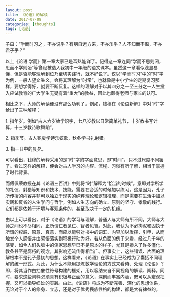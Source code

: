 ```yaml
---
layout: post
title: 《论语》的解读
date: 2017-07-08
categories: [thoughts]
tags: [论语]
---
```


子曰：“学而时习之，不亦说乎？有朋自远方来，不亦乐乎？人不知而不愠，不亦君子乎？”

以上《论语 学而》第一章大家已是耳熟能详了。记得这一章连同“学而不思则罔，思而不学则殆”等曾经被选入我初中一年级的语文课本。虽然这一章看似浅显易懂，但是否能够理解到位乃至切实践行，就不好说了。仅以“学而时习”中的“时”字为例，一般人望文生义，会将其理解为“时常”，也就像是中小学生的定期复习那样，要想学得好，就要不断反复。这样的理解对于以其四分之一至三分之一人生投入应试教育的广大学生无疑有着“重大”的教益，因此也颇得老师与家长的认可。

相比之下，大师的解读便没有那么功利了。例如，钱穆在《论语新解》中对“时”字给出了三种解释：

1\. 指年岁。例如“古人六岁始学识字，七八岁教以日常简单礼节，十岁教书写计算，十三岁教诗歌舞蹈”。

2\. 指季节。古人春夏学诗乐弦歌，秋冬学书礼射猎。

3\. 指一日中的晨夕。

可以看出，钱穆的解释采用的是“时”字的字面意思，即“时间”，只不过尺度不同罢了。看过这样的解释，便会对古人学习的内容、流程、习惯有所了解，相当于掌握了时代背景。

而傅佩荣教授在其《论语三百讲》中则将“时”解释为“恰当的时候”。意即对学所学的礼仪、射猎等知识和技术、技能，需要在合适的时候加以练习。这是因为，孔子所传授的内容并非可以独立于现实的纯粹理论和逻辑推理，而是需要在生活中加以实践和反省的人生学问与哲学，例如人生志向的确立、原则的坚守、孝敬的践行。它们都是依赖于环境与客观条件的，甚至取决于一定的机缘。

由以上可以看出，对于《论语》的学习与理解，普通人与大师有所不同，大师与大师之间也不尽相同，正所谓仁者见仁、智者见智。对此，我认为不必拘泥和固执于所谓的权威、原意、真意，而应以能够对书中的词汇、内容加以发挥、引申，从而触发个人感悟并由感悟落实到积极行动为好。若从负面的例子来看，经过几千年的演变，如今人们头脑中的儒家思想早已不是原本的样子，尤其是掺入了许多僵化、教条甚至是腐朽的观念，其影响还流传得相当广。但事实上，这些错误、片面的理解根本不是孔子最初的思想。这样看来，《论语》在事实上已经成为了囊括不同理解的统一形式。为此，为什么不能用提炼数学理论的方式来看待、处理《论语》？即，将其当作由抽象性符号构建的框架，用以容纳来自不同视角的解读、阐释。同时，要求这些阐释必须具有积极与正面的意义，深刻而丰富内涵，既可以从宏观把握、又可以指导细处的实践。由此，《论语》将成为不断完善、深化的思想体系，无论对于个人的修身、立志，还是对于优秀民族性格的构建，都是大有裨益的。
